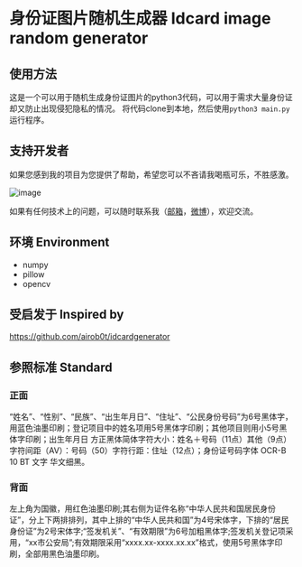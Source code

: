 # 身份证图片随机生成器 Idcard image random generator

## 使用方法
这是一个可以用于随机生成身份证图片的python3代码，可以用于需求大量身份证却又防止出现侵犯隐私的情况。
将代码clone到本地，然后使用`python3 main.py`运行程序。

## 支持开发者

如果您感到我的项目为您提供了帮助，希望您可以不吝请我喝瓶可乐，不胜感激。

![image](https://github.com/tzattack/Idcard_random_generator/blob/master/WechatIMG218.jpeg)

如果有任何技术上的问题，可以随时联系我（[邮箱](tzattack@gmail.com)，[微博](weibo.com/tzattack)），欢迎交流。

   
## 环境 Environment

-   numpy
-   pillow
-   opencv

## 受启发于 Inspired by

https://github.com/airob0t/idcardgenerator

## 参照标准 Standard

### 正面

“姓名”、“性别”、“民族”、“出生年月日”、“住址”、“公民身份号码”为6号黑体字，用蓝色油墨印刷；登记项目中的姓名项用5号黑体字印刷；其他项目则用小5号黑体字印刷；出生年月日 方正黑体简体字符大小：姓名＋号码（11点）其他（9点）字符间距（AV）：号码（50）字符行距：住址（12点）；身份证号码字体   OCR-B 10 BT   文字 华文细黑。

### 背面

左上角为国徽，用红色油墨印刷;其右侧为证件名称“中华人民共和国居民身份证”，分上下两排排列，其中上排的“中华人民共和国”为4号宋体字，下排的“居民身份证”为2号宋体字;“签发机关”、“有效期限”为6号加粗黑体字;签发机关登记项采用，“xx市公安局”;有效期限采用“xxxx.xx-xxxx.xx.xx”格式，使用5号黑体字印刷，全部用黑色油墨印刷。
  
   
   

